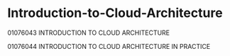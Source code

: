 # Introduction-to-Cloud-Architecture

01076043 INTRODUCTION TO CLOUD ARCHITECTURE

01076044 INTRODUCTION TO CLOUD ARCHITECTURE IN PRACTICE

